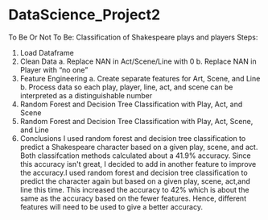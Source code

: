 # DataScience_Project2
To Be Or Not To Be: Classification of Shakespeare plays and players
Steps:
1.	Load Dataframe
2.	Clean Data
	a.	Replace NAN in Act/Scene/Line with 0 
	b.	Replace NAN in Player with “no one”
3.	Feature Engineering
  a.	Create separate features for Art, Scene, and Line
  b.	Process data so each play, player, line, act, and scene can be interpreted as a distinguishable number
4. Random Forest and Decision Tree Classification with Play, Act, and Scene
5. Random Forest and Decision Tree Classification with Play, Act, Scene, and Line
6. Conclusions
  I used random forest and decision tree classification to predict a Shakespeare character based on a given play, scene, and act.
Both classifcation methods calculated about a 41.9% accuracy. Since this accuracy isn't great, I decided to add in another feature to 
improve the accuracy.I used random forest and decision tree classification to predict the character again but based on a given play,
scene, act,and line this time. This increased the accuracy to 42% which is about the same as the accuracy based on the fewer features.
Hence, different features will need to be used to give a better accuracy.
